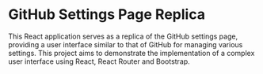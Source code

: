 # GitHub Settings Page Replica
This React application serves as a replica of the GitHub settings page, providing a user interface similar to that of GitHub for managing various settings. This project aims to demonstrate the implementation of a complex user interface using React, React Router and Bootstrap.